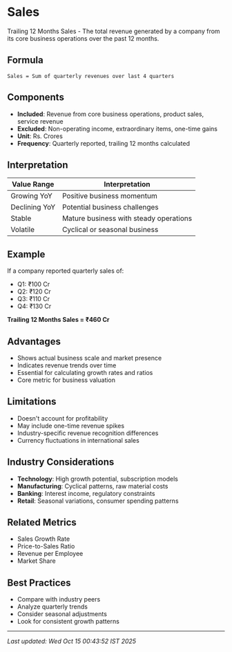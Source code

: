 # Sales


Trailing 12 Months Sales - The total revenue generated by a company from its core business operations over the past 12 months.

## Formula
```text
Sales = Sum of quarterly revenues over last 4 quarters
```

## Components
- **Included**: Revenue from core business operations, product sales, service revenue
- **Excluded**: Non-operating income, extraordinary items, one-time gains
- **Unit**: Rs. Crores
- **Frequency**: Quarterly reported, trailing 12 months calculated

## Interpretation
| Value Range | Interpretation |
|-------------|----------------|
| Growing YoY | Positive business momentum |
| Declining YoY | Potential business challenges |
| Stable | Mature business with steady operations |
| Volatile | Cyclical or seasonal business |

## Example
If a company reported quarterly sales of:
- Q1: ₹100 Cr
- Q2: ₹120 Cr  
- Q3: ₹110 Cr
- Q4: ₹130 Cr

**Trailing 12 Months Sales = ₹460 Cr**

## Advantages
- Shows actual business scale and market presence
- Indicates revenue trends over time
- Essential for calculating growth rates and ratios
- Core metric for business valuation

## Limitations
- Doesn't account for profitability
- May include one-time revenue spikes
- Industry-specific revenue recognition differences
- Currency fluctuations in international sales

## Industry Considerations
- **Technology**: High growth potential, subscription models
- **Manufacturing**: Cyclical patterns, raw material costs
- **Banking**: Interest income, regulatory constraints
- **Retail**: Seasonal variations, consumer spending patterns

## Related Metrics
- Sales Growth Rate
- Price-to-Sales Ratio
- Revenue per Employee
- Market Share

## Best Practices
- Compare with industry peers
- Analyze quarterly trends
- Consider seasonal adjustments
- Look for consistent growth patterns

---
*Last updated: Wed Oct 15 00:43:52 IST 2025*
